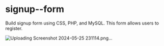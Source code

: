 # signup--form
 Build signup form using CSS, PHP, and MySQL. This form allows users to register.

![Uploading Screenshot 2024-05-25 231114.png…]()
